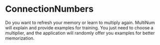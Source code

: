 # ConnectionNumbers
Do you want to refresh your memory or learn to multiply again. MultiNum will explain and provide examples for training. You just need to choose a multiplier, and the application will randomly offer you examples for better memorization.
